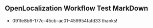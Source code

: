 ## OpenLocalization Workflow Test MarkDown
* 091fe8b6-177c-45cb-ac01-459954fafd33 thanks!

<!--HONumber=Aug16_HO3-->


